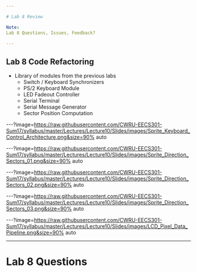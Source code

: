 ```yaml
---

# Lab 8 Review

Note:
Lab 8 Questions, Issues, Feedback?

---
```


## Lab 8 Code Refactoring

* Library of modules from the previous labs
	* Switch / Keyboard Synchronizers
	* PS/2 Keyboard Module
	* LED Fadeout Controller
	* Serial Terminal
	* Serial Message Generator
	* Sector Position Computation


---?image=https://raw.githubusercontent.com/CWRU-EECS301-Sum17/syllabus/master/Lectures/Lecture10/Slides/images/Sprite_Keyboard_Control_Architecture.png&size=90% auto

---?image=https://raw.githubusercontent.com/CWRU-EECS301-Sum17/syllabus/master/Lectures/Lecture10/Slides/images/Sprite_Direction_Sectors_01.png&size=90% auto

---?image=https://raw.githubusercontent.com/CWRU-EECS301-Sum17/syllabus/master/Lectures/Lecture10/Slides/images/Sprite_Direction_Sectors_02.png&size=90% auto

---?image=https://raw.githubusercontent.com/CWRU-EECS301-Sum17/syllabus/master/Lectures/Lecture10/Slides/images/Sprite_Direction_Sectors_03.png&size=90% auto
	
---?image=https://raw.githubusercontent.com/CWRU-EECS301-Sum17/syllabus/master/Lectures/Lecture10/Slides/images/LCD_Pixel_Data_Pipeline.png&size=90% auto

---

# Lab 8 Questions


